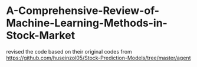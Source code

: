 # A-Comprehensive-Review-of-Machine-Learning-Methods-in-Stock-Market
revised the code based on their original codes from https://github.com/huseinzol05/Stock-Prediction-Models/tree/master/agent
